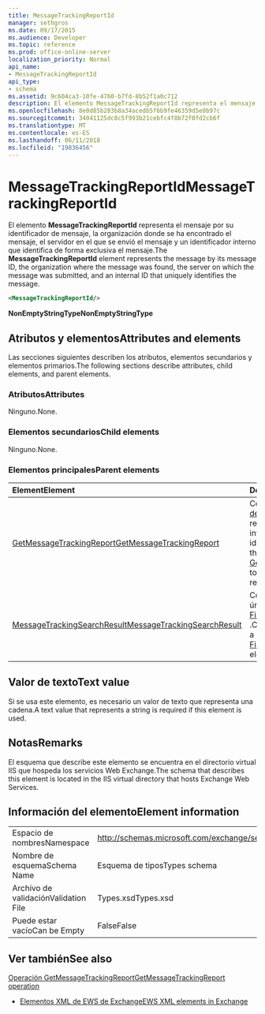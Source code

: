 ```yaml
---
title: MessageTrackingReportId
manager: sethgros
ms.date: 09/17/2015
ms.audience: Developer
ms.topic: reference
ms.prod: office-online-server
localization_priority: Normal
api_name:
- MessageTrackingReportId
api_type:
- schema
ms.assetid: 9c604ca3-10fe-4760-b7fd-8b52f1a0c712
description: El elemento MessageTrackingReportId representa el mensaje por su identificador de mensaje, la organización donde se ha encontrado el mensaje, el servidor en el que se envió el mensaje y un identificador interno que identifica de forma exclusiva el mensaje.
ms.openlocfilehash: 8e0d85b203b8a34acedb5f6b9fe46359d5e0b97c
ms.sourcegitcommit: 34041125dc8c5f993b21cebfc4f8b72f0fd2cb6f
ms.translationtype: MT
ms.contentlocale: es-ES
ms.lasthandoff: 06/11/2018
ms.locfileid: "19836456"
---
```

# <a name="messagetrackingreportid"></a><span data-ttu-id="5342c-103">MessageTrackingReportId</span><span class="sxs-lookup"><span data-stu-id="5342c-103">MessageTrackingReportId</span></span>

<span data-ttu-id="5342c-104">El elemento **MessageTrackingReportId** representa el mensaje por su identificador de mensaje, la organización donde se ha encontrado el mensaje, el servidor en el que se envió el mensaje y un identificador interno que identifica de forma exclusiva el mensaje.</span><span class="sxs-lookup"><span data-stu-id="5342c-104">The **MessageTrackingReportId** element represents the message by its message ID, the organization where the message was found, the server on which the message was submitted, and an internal ID that uniquely identifies the message.</span></span> 
  
```XML
<MessageTrackingReportId/>
```

 <span data-ttu-id="5342c-105">**NonEmptyStringType**</span><span class="sxs-lookup"><span data-stu-id="5342c-105">**NonEmptyStringType**</span></span>
## <a name="attributes-and-elements"></a><span data-ttu-id="5342c-106">Atributos y elementos</span><span class="sxs-lookup"><span data-stu-id="5342c-106">Attributes and elements</span></span>

<span data-ttu-id="5342c-107">Las secciones siguientes describen los atributos, elementos secundarios y elementos primarios.</span><span class="sxs-lookup"><span data-stu-id="5342c-107">The following sections describe attributes, child elements, and parent elements.</span></span>
  
### <a name="attributes"></a><span data-ttu-id="5342c-108">Atributos</span><span class="sxs-lookup"><span data-stu-id="5342c-108">Attributes</span></span>

<span data-ttu-id="5342c-109">Ninguno.</span><span class="sxs-lookup"><span data-stu-id="5342c-109">None.</span></span>
  
### <a name="child-elements"></a><span data-ttu-id="5342c-110">Elementos secundarios</span><span class="sxs-lookup"><span data-stu-id="5342c-110">Child elements</span></span>

<span data-ttu-id="5342c-111">Ninguno.</span><span class="sxs-lookup"><span data-stu-id="5342c-111">None.</span></span>
  
### <a name="parent-elements"></a><span data-ttu-id="5342c-112">Elementos principales</span><span class="sxs-lookup"><span data-stu-id="5342c-112">Parent elements</span></span>

|<span data-ttu-id="5342c-113">**Element**</span><span class="sxs-lookup"><span data-stu-id="5342c-113">**Element**</span></span>|<span data-ttu-id="5342c-114">**Descripción**</span><span class="sxs-lookup"><span data-stu-id="5342c-114">**Description**</span></span>|
|:-----|:-----|
|[<span data-ttu-id="5342c-115">GetMessageTrackingReport</span><span class="sxs-lookup"><span data-stu-id="5342c-115">GetMessageTrackingReport</span></span>](getmessagetrackingreport.md) <br/> |<span data-ttu-id="5342c-116">Contiene la solicitud para la [operación de GetMessageTrackingReport](getmessagetrackingreport-operation.md) recuperar el mensaje completo informe de seguimiento para el identificador especificado.</span><span class="sxs-lookup"><span data-stu-id="5342c-116">Contains the request for the [GetMessageTrackingReport operation](getmessagetrackingreport-operation.md) to retrieve the full message tracking report for the specified ID.</span></span>  <br/> |
|[<span data-ttu-id="5342c-117">MessageTrackingSearchResult</span><span class="sxs-lookup"><span data-stu-id="5342c-117">MessageTrackingSearchResult</span></span>](messagetrackingsearchresult.md) <br/> |<span data-ttu-id="5342c-118">Contiene un resultado de mensaje único para un elemento [FindMessageTrackingReportResponse](findmessagetrackingreportresponse.md) .</span><span class="sxs-lookup"><span data-stu-id="5342c-118">Contains a single message result for a [FindMessageTrackingReportResponse](findmessagetrackingreportresponse.md) element.</span></span>  <br/> |
   
## <a name="text-value"></a><span data-ttu-id="5342c-119">Valor de texto</span><span class="sxs-lookup"><span data-stu-id="5342c-119">Text value</span></span>

<span data-ttu-id="5342c-120">Si se usa este elemento, es necesario un valor de texto que representa una cadena.</span><span class="sxs-lookup"><span data-stu-id="5342c-120">A text value that represents a string is required if this element is used.</span></span>
  
## <a name="remarks"></a><span data-ttu-id="5342c-121">Notas</span><span class="sxs-lookup"><span data-stu-id="5342c-121">Remarks</span></span>

<span data-ttu-id="5342c-122">El esquema que describe este elemento se encuentra en el directorio virtual IIS que hospeda los servicios Web Exchange.</span><span class="sxs-lookup"><span data-stu-id="5342c-122">The schema that describes this element is located in the IIS virtual directory that hosts Exchange Web Services.</span></span>
  
## <a name="element-information"></a><span data-ttu-id="5342c-123">Información del elemento</span><span class="sxs-lookup"><span data-stu-id="5342c-123">Element information</span></span>

|||
|:-----|:-----|
|<span data-ttu-id="5342c-124">Espacio de nombres</span><span class="sxs-lookup"><span data-stu-id="5342c-124">Namespace</span></span>  <br/> |http://schemas.microsoft.com/exchange/services/2006/types  <br/> |
|<span data-ttu-id="5342c-125">Nombre de esquema</span><span class="sxs-lookup"><span data-stu-id="5342c-125">Schema Name</span></span>  <br/> |<span data-ttu-id="5342c-126">Esquema de tipos</span><span class="sxs-lookup"><span data-stu-id="5342c-126">Types schema</span></span>  <br/> |
|<span data-ttu-id="5342c-127">Archivo de validación</span><span class="sxs-lookup"><span data-stu-id="5342c-127">Validation File</span></span>  <br/> |<span data-ttu-id="5342c-128">Types.xsd</span><span class="sxs-lookup"><span data-stu-id="5342c-128">Types.xsd</span></span>  <br/> |
|<span data-ttu-id="5342c-129">Puede estar vacío</span><span class="sxs-lookup"><span data-stu-id="5342c-129">Can be Empty</span></span>  <br/> |<span data-ttu-id="5342c-130">False</span><span class="sxs-lookup"><span data-stu-id="5342c-130">False</span></span>  <br/> |
   
## <a name="see-also"></a><span data-ttu-id="5342c-131">Ver también</span><span class="sxs-lookup"><span data-stu-id="5342c-131">See also</span></span>



[<span data-ttu-id="5342c-132">Operación GetMessageTrackingReport</span><span class="sxs-lookup"><span data-stu-id="5342c-132">GetMessageTrackingReport operation</span></span>](getmessagetrackingreport-operation.md)


- [<span data-ttu-id="5342c-133">Elementos XML de EWS de Exchange</span><span class="sxs-lookup"><span data-stu-id="5342c-133">EWS XML elements in Exchange</span></span>](ews-xml-elements-in-exchange.md)

